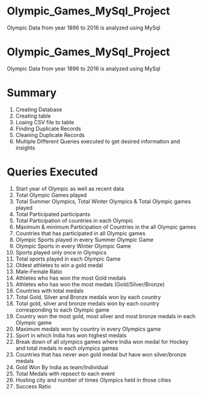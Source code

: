 # Olympic_Games_MySql_Project
Olympic Data from year 1896 to 2016 is analyzed using MySql

# Olympic_Games_MySql_Project
Olympic Data from year 1896 to 2016 is analyzed using MySql
# Summary #
1) Creating Database
2) Creating table
3) Loaing CSV file to table
4) Finding Duplicate Records
5) Cleaning Duplicate Records
6) Multiple Different Queries executed to get desired information and insights

# Queries Executed 
1) Start year of Olympic as well as recent data
2) Total Olympic Games played
3) Total Summer Olympics, Total Winter Olympics & Total Olympic games played
4) Total Participated participants
5) Total Participation of countries in each Olympic
6) Maximum & minimum Participation of Countries in the all Olympic games
7) Countries that has participated in all Olympic games
8) Olympic Sports played in every Summer Olympic Game
9) Olympic Sports in every Winter Olympic Game
10) Sports played only once in Olympics
11) Total sports played in each Olympic Game
12) Oldest athletes to win a gold medal
13) Male-Female Ratio
14) Athletes who has won the most Gold medals
15) Athletes who has won the most medals (Gold/Silver/Bronze)
16) Countries with total medals
17) Total Gold, Silver and Bronze medals won by each country
18) Total gold, silver and bronze medals won by each country corresponding to each Olympic game
19) Country won the most gold, most silver and most bronze medals in each Olympic game
20) Maximum medals won by country in every Olympics game
21) Sport in which India has won highest medals
22) Break down of all olympics games where India won medal for Hockey and total medals in each olympics games
23) Countries that has never won gold medal but have won silver/bronze medals
24) Gold Won By India as team/Individual
25) Total Medals with repsect to each event
26) Hosting city and number of times Olympics held in those cities
27) Success Ratio
